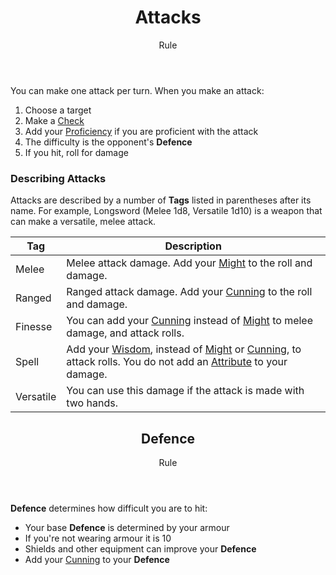 <header>

# Attacks

<p class="subheading">Rule</p>

</header>

You can make one attack per turn. When you make an attack:

 1. Choose a target
 2. Make a [Check](pages/rules/rolling/checks.md)
 3. Add your [Proficiency](pages/rules/proficiency.md) if you are proficient with the attack
 4. The difficulty is the opponent's **Defence**
 5. If you hit, roll for damage

### Describing Attacks

Attacks are described by a number of **Tags** listed in parentheses after its name. For example, Longsword (Melee 1d8, Versatile 1d10) is a weapon that can make a versatile, melee attack.

| Tag       | Description |
| --------- | - |
| Melee     | Melee attack damage. Add your [Might](pages/characters/attributes.md?id=might) to the roll and damage.
| Ranged    | Ranged attack damage. Add your [Cunning](pages/characters/attributes.md?id=cunning) to the roll and damage.
| Finesse   | You can add your [Cunning](pages/characters/attributes.md?id=cunning) instead of [Might](pages/characters/attributes.md?id=might) to melee damage, and attack rolls.
| Spell     | Add your [Wisdom](pages/characters/attributes.md?id=wisdom), instead of [Might](pages/characters/attributes.md?id=might) or [Cunning](pages/characters/attributes.md?id=cunning), to attack rolls. You do not add an [Attribute](pages/characters/attributes.md) to your damage.
| Versatile | You can use this damage if the attack is made with two hands.

<header>

## Defence

<p class="subheading">Rule</p>

</header>

**Defence** determines how difficult you are to hit:

 + Your base **Defence** is determined by your armour
 + If you're not wearing armour it is 10
 + Shields and other equipment can improve your **Defence**
 + Add your [Cunning](pages/characters/attributes.md?id=cunning) to your **Defence**
